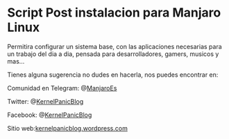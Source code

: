 # Script Post instalacion para Manjaro Linux

Permitira configurar un sistema base, con las aplicaciones necesarias para un trabajo del dia a dia, pensada para desarrolladores, gamers, musicos y mas...

Tienes alguna sugerencia no dudes en hacerla, nos puedes encontrar en:

Comunidad en Telegram:  @[ManjaroEs](https://telegram.me/manjarolinuxes)

Twitter: @[KernelPanicBlog](https://twitter.com/KernelPanicBlog)

Facebook: @[KernelPanicBlog](https://www.facebook.com/pages/Kernel-Panic-Blog/)

Sitio web:[kernelpanicblog.wordpress.com](https://kernelpanicblog.wordpress.com/)

